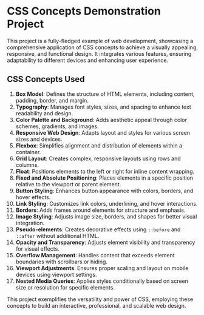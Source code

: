 
# CSS Concepts Demonstration Project

This project is a fully-fledged example of web development, showcasing a comprehensive application of CSS concepts to achieve a visually appealing, responsive, and functional design. It integrates various features, ensuring adaptability to different devices and enhancing user experience.

## CSS Concepts Used

1. **Box Model**: Defines the structure of HTML elements, including content, padding, border, and margin.
2. **Typography**: Manages font styles, sizes, and spacing to enhance text readability and design.
3. **Color Palette and Background**: Adds aesthetic appeal through color schemes, gradients, and images.
4. **Responsive Web Design**: Adapts layout and styles for various screen sizes and devices.
5. **Flexbox**: Simplifies alignment and distribution of elements within a container.
6. **Grid Layout**: Creates complex, responsive layouts using rows and columns.
7. **Float**: Positions elements to the left or right for inline content wrapping.
8. **Fixed and Absolute Positioning**: Places elements in a specific position relative to the viewport or parent element.
9. **Button Styling**: Enhances button appearance with colors, borders, and hover effects.
10. **Link Styling**: Customizes link colors, underlining, and hover interactions.
11. **Borders**: Adds frames around elements for structure and emphasis.
12. **Image Styling**: Adjusts image size, borders, and shapes for better visual integration.
13. **Pseudo-elements**: Creates decorative effects using `::before` and `::after` without additional HTML.
14. **Opacity and Transparency**: Adjusts element visibility and transparency for visual effects.
15. **Overflow Management**: Handles content that exceeds element boundaries with scrollbars or hiding.
16. **Viewport Adjustments**: Ensures proper scaling and layout on mobile devices using viewport settings.
17. **Nested Media Queries**: Applies styles conditionally based on screen size or resolution for specific elements.

This project exemplifies the versatility and power of CSS, employing these concepts to build an interactive, professional, and scalable web design.
